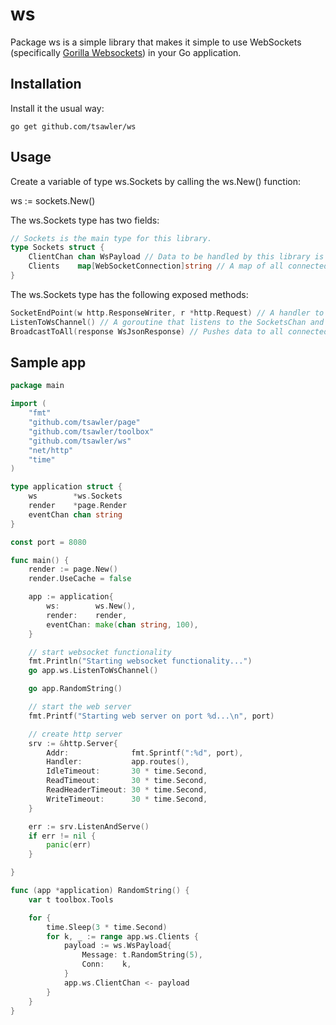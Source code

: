 # ws

Package ws is a simple library that makes it simple to use WebSockets (specifically 
[Gorilla Websockets](https://github.com/gorilla/websocket)) in your Go application.

## Installation
Install it the usual way:

~~~
go get github.com/tsawler/ws
~~~

## Usage
Create a variable of type ws.Sockets by calling the ws.New() function:

ws := sockets.New()

The ws.Sockets type has two fields:

~~~go
// Sockets is the main type for this library.
type Sockets struct {
	ClientChan chan WsPayload // Data to be handled by this library is sent to this channel.
	Clients    map[WebSocketConnection]string // A map of all connected clients.
}
~~~

The ws.Sockets type has the following exposed methods:

~~~go
SocketEndPoint(w http.ResponseWriter, r *http.Request) // A handler to for the websocket endpoint.
ListenToWsChannel() // A goroutine that listens to the SocketsChan and pushes data to broadcast function
BroadcastToAll(response WsJsonResponse) // Pushes data to all connected clients.
~~~

## Sample app
~~~go
package main

import (
	"fmt"
	"github.com/tsawler/page"
	"github.com/tsawler/toolbox"
	"github.com/tsawler/ws"
	"net/http"
	"time"
)

type application struct {
	ws        *ws.Sockets
	render    *page.Render
	eventChan chan string
}

const port = 8080

func main() {
	render := page.New()
	render.UseCache = false

	app := application{
		ws:        ws.New(),
		render:    render,
		eventChan: make(chan string, 100),
	}

	// start websocket functionality
	fmt.Println("Starting websocket functionality...")
	go app.ws.ListenToWsChannel()

	go app.RandomString()

	// start the web server
	fmt.Printf("Starting web server on port %d...\n", port)

	// create http server
	srv := &http.Server{
		Addr:              fmt.Sprintf(":%d", port),
		Handler:           app.routes(),
		IdleTimeout:       30 * time.Second,
		ReadTimeout:       30 * time.Second,
		ReadHeaderTimeout: 30 * time.Second,
		WriteTimeout:      30 * time.Second,
	}

	err := srv.ListenAndServe()
	if err != nil {
		panic(err)
	}

}

func (app *application) RandomString() {
	var t toolbox.Tools

	for {
		time.Sleep(3 * time.Second)
		for k, _ := range app.ws.Clients {
			payload := ws.WsPayload{
				Message: t.RandomString(5),
				Conn:    k,
			}
			app.ws.ClientChan <- payload
		}
	}
}
~~~

